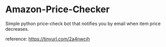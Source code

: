 # Amazon-Price-Checker
Simple python price-check bot that notifies you by email when item price decreases.

reference: https://tinyurl.com/2a4nwcjh
